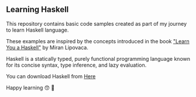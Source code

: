## Learning Haskell

This repository contains basic code samples created as part of my journey to learn Haskell language.
 
These examples are inspired by the concepts introduced in the book ["Learn You a Haskell"](http://learnyouahaskell.com/) by Miran Lipovaca.


Haskell is a statically typed, purely functional programming language known for its concise syntax, type inference, and lazy evaluation.

You can download Haskell from [Here](https://www.haskell.org/platform/)

Happy learning 😙 🚀
